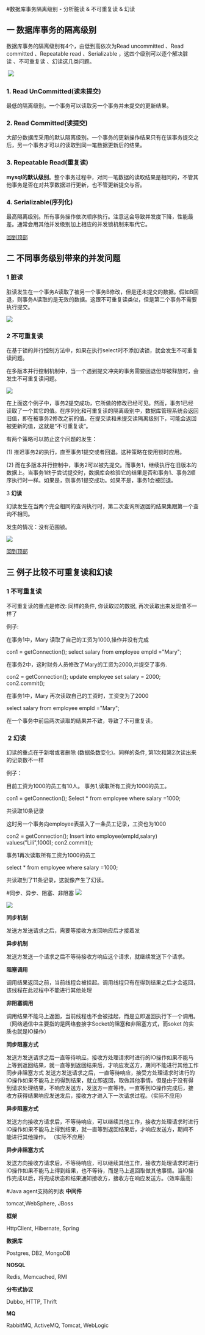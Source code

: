 #数据库事务隔离级别 - 分析脏读 & 不可重复读 & 幻读

## 一 数据库事务的隔离级别

数据库事务的隔离级别有4个，由低到高依次为Read uncommitted 、Read committed 、Repeatable read 、Serializable ，这四个级别可以逐个解决脏读 、不可重复读 、幻读这几类问题。

 ![](https://images2017.cnblogs.com/blog/679616/201801/679616-20180116184232756-1519061918.png)

### 1\. Read UnCommitted(读未提交)

最低的隔离级别。一个事务可以读取另一个事务并未提交的更新结果。

### 2\. Read Committed(读提交)

大部分数据库采用的默认隔离级别。一个事务的更新操作结果只有在该事务提交之后，另一个事务才可以的读取到同一笔数据更新后的结果。

### 3\. Repeatable Read(重复读)

**mysql的默认级别**。整个事务过程中，对同一笔数据的读取结果是相同的，不管其他事务是否在对共享数据进行更新，也不管更新提交与否。

### 4\. Serializable(序列化)

最高隔离级别。所有事务操作依次顺序执行。注意这会导致并发度下降，性能最差。通常会用其他并发级别加上相应的并发锁机制来取代它。

[回到顶部](https://www.cnblogs.com/balfish/p/8298296.html#_labelTop)

## 二 不同事务级别带来的并发问题

### 1 脏读

脏读发生在一个事务A读取了被另一个事务B修改，但是还未提交的数据。假如B回退，则事务A读取的是无效的数据。这跟不可重复读类似，但是第二个事务不需要执行提交。

![](https://images2017.cnblogs.com/blog/679616/201801/679616-20180116200104771-2088159786.png)

### 2 不可重复读

在基于锁的并行控制方法中，如果在执行select时不添加读锁，就会发生不可重复读问题。

在多版本并行控制机制中，当一个遇到提交冲突的事务需要回退但却被释放时，会发生不可重复读问题。

![](https://images2017.cnblogs.com/blog/679616/201801/679616-20180116200355459-1921064716.png)

在上面这个例子中，事务2提交成功，它所做的修改已经可见。然而，事务1已经读取了一个其它的值。在序列化和可重复读的隔离级别中，数据库管理系统会返回旧值，即在被事务2修改之前的值。在提交读和未提交读隔离级别下，可能会返回被更新的值，这就是“不可重复读”。

有两个策略可以防止这个问题的发生：

(1) 推迟事务2的执行，直至事务1提交或者回退。这种策略在使用锁时应用。

(2) 而在多版本并行控制中，事务2可以被先提交。而事务1，继续执行在旧版本的数据上。当事务1终于尝试提交时，数据库会检验它的结果是否和事务1、事务2顺序执行时一样。如果是，则事务1提交成功。如果不是，事务1会被回退。

3 **幻读**

幻读发生在当两个完全相同的查询执行时，第二次查询所返回的结果集跟第一个查询不相同。

发生的情况：没有范围锁。

![](https://images2017.cnblogs.com/blog/679616/201801/679616-20180116200328896-2116591601.png)

[回到顶部](https://www.cnblogs.com/balfish/p/8298296.html#_labelTop)

## 三 例子比较不可重复读和幻读

### 1 不可重复读

不可重复读的重点是修改: 同样的条件, 你读取过的数据, 再次读取出来发现值不一样了

例子:

在事务1中，Mary 读取了自己的工资为1000,操作并没有完成

con1 = getConnection();
select salary from employee empId \="Mary";

在事务2中，这时财务人员修改了Mary的工资为2000,并提交了事务.

con2 = getConnection();
update employee set salary \= 2000;
con2.commit();

在事务1中，Mary 再次读取自己的工资时，工资变为了2000

select salary from employee empId ="Mary";

在一个事务中前后两次读取的结果并不致，导致了不可重复读。

###  2 幻读

幻读的重点在于新增或者删除 (数据条数变化)。同样的条件, 第1次和第2次读出来的记录数不一样

例子：

目前工资为1000的员工有10人。
事务1,读取所有工资为1000的员工。

con1 = getConnection();
Select \* from employee where salary =1000;

共读取10条记录

这时另一个事务向employee表插入了一条员工记录，工资也为1000

con2 = getConnection();
Insert into employee(empId,salary) values("Lili",1000);
con2.commit();

事务1再次读取所有工资为1000的员工

select \* from employee where salary =1000;

共读取到了11条记录，这就像产生了幻读。

#同步、异步、阻塞、非阻塞
![](https://ss1.baidu.com/6ONXsjip0QIZ8tyhnq/it/u=3153840595,3774439005&fm=173&app=49&f=JPEG?w=608&h=469&s=5AAA3463EB9E4DCA08D4C1DA0000C0B1)

![](https://ss1.baidu.com/6ONXsjip0QIZ8tyhnq/it/u=3983759926,858503315&fm=173&app=49&f=JPEG?w=608&h=469&s=5AA83462E3974DCA4EFC70DA0000E0B1)

**同步机制**

发送方发送请求之后，需要等接收方发回响应后才接着发 

**异步机制**

发送方发送一个请求之后不等待接收方响应这个请求，就继续发送下个请求。 

**阻塞调用**

调用结果返回之前，当前线程会被挂起。调用线程只有在得到结果之后才会返回，该线程在此过程中不能进行其他处理

**非阻塞调用**

调用结果不能马上返回，当前线程也不会被挂起，而是立即返回执行下一个调用。（网络通信中主要指的是网络套接字Socket的阻塞和非阻塞方式，而soket 的实质也就是IO操作） 

**同步阻塞方式**

发送方发送请求之后一直等待响应。接收方处理请求时进行的IO操作如果不能马上等到返回结果，就一直等到返回结果后，才响应发送方，期间不能进行其他工作同步非阻塞方式 发送方发送请求之后，一直等待响应，接受方处理请求时进行的IO操作如果不能马上的得到结果，就立即返回，取做其他事情。但是由于没有得到请求处理结果，不响应发送方，发送方一直等待。一直等到IO操作完成后，接收方获得结果响应发送发后，接收方才进入下一次请求过程。（实际不应用） 

**异步阻塞方式**

发送方向接收方请求后，不等待响应，可以继续其他工作，接收方处理请求时进行IO操作如果不能马上得到结果，就一直等到返回结果后，才响应发送方，期间不能进行其他操作。 （实际不应用）

**异步非阻塞方式**

发送方向接收方请求后，不等待响应，可以继续其他工作，接收方处理请求时进行IO操作如果不能马上得到结果，也不等待，而是马上返回取做其他事情。当IO操作完成以后，将完成状态和结果通知接收方，接收方在响应发送方。（效率最高）

#Java agent支持的列表
**中间件**

tomcat,WebSphere, JBoss

**框架**

HttpClient, Hibernate, Spring

**数据库**

Postgres, DB2, MongoDB

**NOSQL**

Redis, Memcached, RMI

**分布式协议**

Dubbo, HTTP, Thrift

**MQ**

RabbitMQ, ActiveMQ, Tomcat, WebLogic

